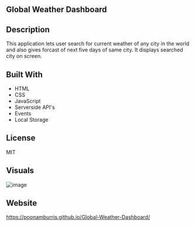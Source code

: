 ## Global Weather Dashboard

## Description
This application lets user search for current weather of any city in the world and also gives forcast of next five days of same city. It displays searched city on screen.


## Built With
* HTML
* CSS
* JavaScript
* Serverside API's
* Events
* Local Storage

## License
MIT

## Visuals
![image](https://user-images.githubusercontent.com/119805763/218334359-c5146498-591b-458d-b3e4-446c1444b92b.png)

## Website
https://poonamburris.github.io/Global-Weather-Dashboard/

